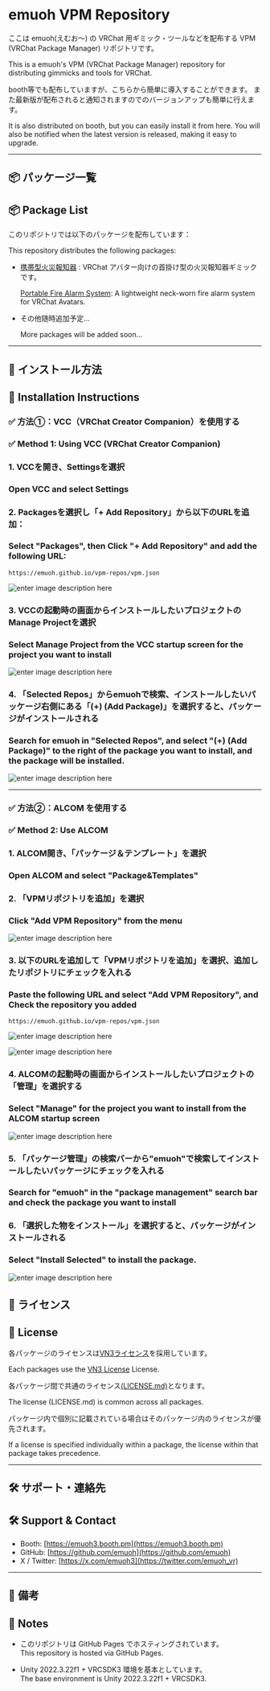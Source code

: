 



# emuoh VPM Repository
ここは emuoh(えむお～) の VRChat 用ギミック・ツールなどを配布する VPM (VRChat Package Manager) リポジトリです。  

This is a emuoh's VPM (VRChat Package Manager) repository for distributing gimmicks and tools for VRChat.

booth等でも配布していますが、こちらから簡単に導入することができます。 
また最新版が配布されると通知されますのでのバージョンアップも簡単に行えます。 

It is also distributed on booth, but you can easily install it from here. 
You will also be notified when the latest version is released, making it easy to upgrade.

---

## 📦 パッケージ一覧  
## 📦 Package List

このリポジトリでは以下のパッケージを配布しています：  

This repository distributes the following packages:

- [携帯型火災報知器](https://github.com/emuoh/PortablFireAlarmSystem) : VRChat アバター向けの首掛け型の火災報知器ギミックです。

  [Portable Fire Alarm System](https://github.com/emuoh/PortablFireAlarmSystem): A lightweight neck-worn fire alarm system for VRChat Avatars.

- その他随時追加予定...  

  More packages will be added soon...

---

## 🧩 インストール方法  
## 🧩 Installation Instructions

### ✅ 方法①：VCC（VRChat Creator Companion）を使用する  
### ✅ Method 1: Using VCC (VRChat Creator Companion)

### 1. VCCを開き、Settingsを選択
###   Open VCC and select Settings

### 2. Packagesを選択し「+ Add Repository」から以下のURLを追加：

###    Select "Packages", then Click "+ Add Repository" and add the following URL:

```
https://emuoh.github.io/vpm-repos/vpm.json
```
![enter image description here](https://github.com/emuoh/vpm-repos/blob/main/manual/VCC_1.png)

### 3. VCCの起動時の画面からインストールしたいプロジェクトのManage Projectを選択

###    Select Manage Project from the VCC startup screen for the project you want to install

![enter image description here](https://github.com/emuoh/vpm-repos/blob/main/manual/VCC_2.png)

### 4. 「Selected Repos」からemuohで検索、インストールしたいパッケージ右側にある「(+) (Add Package)」を選択すると、パッケージがインストールされる

###    Search for emuoh in "Selected Repos", and select "(+) (Add Package)" to the right of the package you want to install, and the package will be installed.

![enter image description here](https://github.com/emuoh/vpm-repos/blob/main/manual/VCC_3.png)

---

### ✅ 方法②：ALCOM を使用する  
### ✅ Method 2: Use ALCOM

### 1. ALCOM開き、「パッケージ＆テンプレート」を選択 

###   Open ALCOM and select "Package&Templates"

### 2. 「VPMリポジトリを追加」を選択 

###   Click "Add VPM Repository" from the menu

![enter image description here](https://github.com/emuoh/vpm-repos/blob/main/manual/ALCOM_1.png)

### 3. 以下のURLを追加して「VPMリポジトリを追加」を選択、追加したリポジトリにチェックを入れる

###   Paste the following URL and select "Add VPM Repository", and Check the repository you added

```
https://emuoh.github.io/vpm-repos/vpm.json
```

![enter image description here](https://github.com/emuoh/vpm-repos/blob/main/manual/ALCOM_2.png)

![enter image description here](https://github.com/emuoh/vpm-repos/blob/main/manual/ALCOM_3.png)

### 4. ALCOMの起動時の画面からインストールしたいプロジェクトの「管理」を選択する 

###    Select "Manage" for the project you want to install from the ALCOM startup screen

![enter image description here](https://github.com/emuoh/vpm-repos/blob/main/manual/ALCOM_4.png)

### 5. 「パッケージ管理」の検索バーから"emuoh"で検索してインストールしたいパッケージにチェックを入れる 

###    Search for "emuoh" in the "package management" search bar and check the package you want to install

### 6. 「選択した物をインストール」を選択すると、パッケージがインストールされる 

###    Select "Install Selected" to install the package.

![enter image description here](https://github.com/emuoh/vpm-repos/blob/main/manual/ALCOM_5.png)

## 📜 ライセンス  
## 📜 License

各パッケージのライセンスは[VN3ライセンス](https://www.vn3.org/)を採用しています。  

Each packages use the [VN3 License](https://www.vn3.org/) License.

各パッケージ間で共通のライセンス[(LICENSE.md)](https://github.com/emuoh/vpm-repos/blob/main/LICENSE.md)となります。 

The license (LICENSE.md) is common across all packages.

パッケージ内で個別に記載されている場合はそのパッケージ内のライセンスが優先されます。 

If a license is specified individually within a package, the license within that package takes precedence.

---

## 🛠 サポート・連絡先  
## 🛠 Support & Contact

- Booth: [https://emuoh3.booth.pm](https://emuoh3.booth.pm)  
- GitHub: [https://github.com/emuoh](https://github.com/emuoh)  
- X / Twitter: [https://x.com/emuoh3](https://twitter.com/emuoh_vr)

---

## 🧷 備考  
## 🧷 Notes

- このリポジトリは GitHub Pages でホスティングされています。  
  This repository is hosted via GitHub Pages.

- Unity 2022.3.22f1 + VRCSDK3 環境を基本としています。  
  The base environment is Unity 2022.3.22f1 + VRCSDK3.

